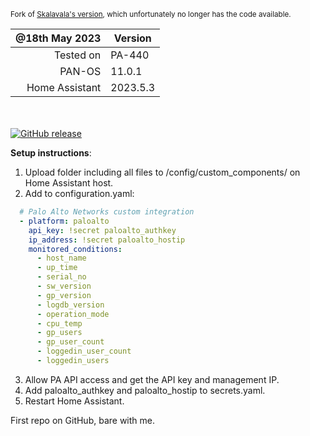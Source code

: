 <sub>Fork of [Skalavala's version](https://github.com/skalavala/mysmarthome), which unfortunately no longer has the code available.</sub>

| @18th May 2023 | Version |
|---------------:|----------|
| Tested on      |  PA-440 |
| PAN-OS         |  11.0.1 |
| Home Assistant | 2023.5.3 |

<br><br>
[![GitHub release](https://img.shields.io/github/release/FoUStep/ha-pan-customintegration.svg)](https://GitHub.com/FoUStep/a-pan-customintegration/releases/)

**Setup instructions**:
1. Upload folder including all files to /config/custom_components/ on Home Assistant host.
2. Add to configuration.yaml:
```yaml
  # Palo Alto Networks custom integration
  - platform: paloalto
    api_key: !secret paloalto_authkey
    ip_address: !secret paloalto_hostip
    monitored_conditions:
      - host_name
      - up_time
      - serial_no
      - sw_version
      - gp_version
      - logdb_version
      - operation_mode
      - cpu_temp
      - gp_users
      - gp_user_count
      - loggedin_user_count
      - loggedin_users
```
3. Allow PA API access and get the API key and management IP.
4. Add paloalto_authkey and paloalto_hostip to secrets.yaml.
5. Restart Home Assistant.


First repo on GitHub, bare with me.
